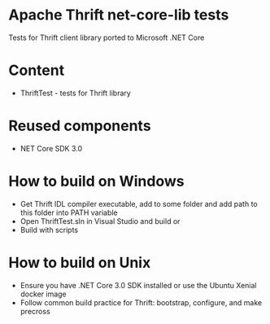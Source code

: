 # Apache Thrift net-core-lib tests

Tests for Thrift client library ported to Microsoft .NET Core 

# Content
- ThriftTest - tests for Thrift library 

# Reused components 
- NET Core SDK 3.0

# How to build on Windows
- Get Thrift IDL compiler executable, add to some folder and add path to this folder into PATH variable
- Open ThriftTest.sln in Visual Studio and build
or 
- Build with scripts

# How to build on Unix
- Ensure you have .NET Core 3.0 SDK installed or use the Ubuntu Xenial docker image
- Follow common build practice for Thrift: bootstrap, configure, and make precross

